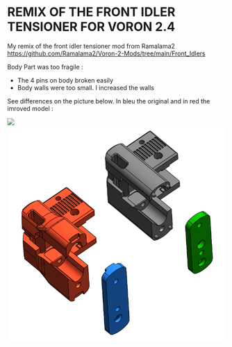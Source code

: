# REMIX OF THE FRONT IDLER TENSIONER FOR VORON 2.4

My remix of the front idler tensioner mod from Ramalama2
https://github.com/Ramalama2/Voron-2-Mods/tree/main/Front_Idlers

Body Part was too fragile :
- The 4 pins on body broken easily
- Body walls were too small. I increased the walls

See differences on the picture below. In bleu the original and in red the imroved model :

![](PICTURE/IDLER_TENSIONER_02.PNG)
![](https://github.com/Aurel-14/Voron-2.4/blob/main/IDLER%20TENSIONER/PICTURES/IDLER_TENSIONER_01.PNG)
